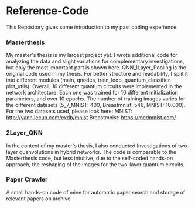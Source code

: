 # Reference-Code
This Repository gives some introduction to my past coding experience.


### Masterthesis ###
My master's thesis is my largest project yet. I wrote additional code for analyzing the data and slight variations for complementary investigations, but only the most important part is shown here. QNN_1Layer_Pooling is the original code used in my thesis. For better structure and readability, I split it into different modules (main, qnodes, train_loop, quantum_classifier, plot_utils). Overall, 16 different quantum circuits were implemented in the network architecture. Each one was trained for 10 different initialization parameters, and over 10 epochs. The number of training images varies for the different datasets (5_7_MNIST: 400, Breastmnist: 546, MNIST: 10.000).
For the two datasets used, please look here: 
MNIST:    http://yann.lecun.com/exdb/mnist
Breastmnist:   https://medmnist.com/
             
### 2Layer_QNN ###
In the context of my master's thesis, I also conducted Investigations of two-layer quanvolutions in hybrid networks. The code is comparable to the Masterthesis code, but less intuitive, due to the self-coded hands-on approach, the reshaping of the images for the two-layer quantum circuits.

### Paper Crawler ###
A small hands-on code of mine for automatic paper search and storage of relevant papers on archive

